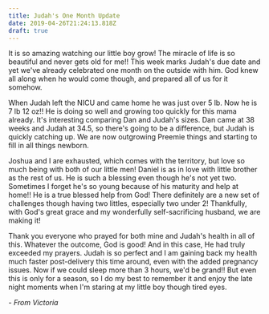 ```yaml
---
title: Judah's One Month Update
date: 2019-04-26T21:24:13.818Z
draft: true
---
```



It is so amazing watching our little boy grow! The miracle of life is so beautiful and never gets old for me!! This week marks Judah's due date and yet we've already celebrated one month on the outside with him. God knew all along when he would come though, and prepared all of us for it somehow.



When Judah left the NICU and came home he was just over 5 lb. Now he is 7 lb 12 oz!! He is doing so well and growing too quickly for this mama already. It's interesting comparing Dan and Judah's sizes. Dan came at 38 weeks and Judah at 34.5, so there's going to be a difference, but Judah is quickly catching up. We are now outgrowing Preemie things and starting to fill in all things newborn.



Joshua and I are exhausted, which comes with the territory, but love so much being with both of our little men! Daniel is as in love with little brother as the rest of us. He is such a blessing even though he's not yet two. Sometimes I forget he's so young because of his maturity and help at home!! He is a true blessed help from God! There definitely are a new set of challenges though having two littles, especially two under 2! Thankfully, with God's great grace and my wonderfully self-sacrificing husband, we are making it!



Thank you everyone who prayed for both mine and Judah's health in all of this. Whatever the outcome, God is good! And in this case, He had truly exceeded my prayers. Judah is so perfect and I am gaining back my health much faster post-delivery this time around, even with the added pregnancy issues. Now if we could sleep more than 3 hours, we'd be grand!! But even this is only for a season, so I do my best to remember it and enjoy the late night moments when I'm staring at my little boy though tired eyes.

_\- From Victoria_
